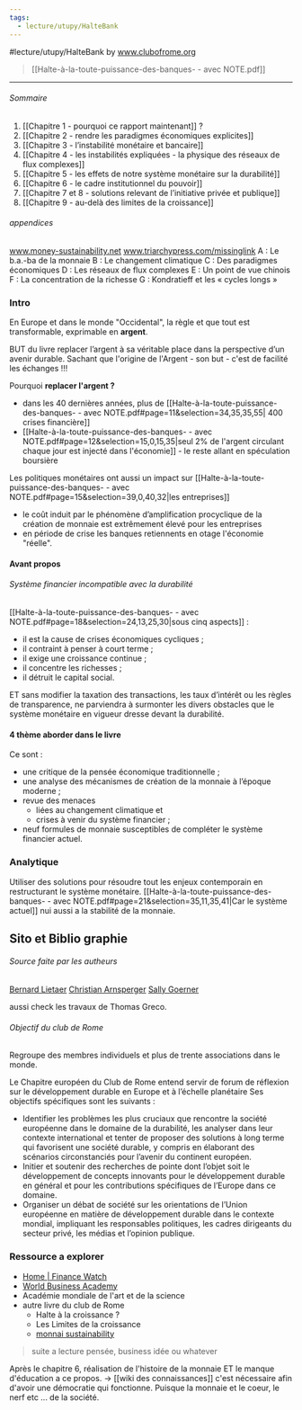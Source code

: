 ```yaml
---
tags:
  - lecture/utupy/HalteBank
---
```

#lecture/utupy/HalteBank
by www.clubofrome.org

> [[Halte-à-la-toute-puissance-des-banques- - avec NOTE.pdf]]

----
###### Sommaire
1. [[Chapitre 1 - pourquoi ce rapport maintenant]] ?
2. [[Chapitre 2 - rendre les paradigmes économiques explicites]]
3. [[Chapitre 3 - l’instabilité monétaire et bancaire]]
4. [[Chapitre 4 - les instabilités expliquées - la physique des réseaux de flux complexes]]
5. [[Chapitre 5 -  les effets de notre système monétaire sur la durabilité]]
6. [[Chapitre 6 - le cadre institutionnel du pouvoir]]
7. [[Chapitre 7 et 8 - solutions relevant de l’initiative privée et publique]]
8. [[Chapitre 9 - au-delà des limites de la croissance]]

######  appendices
www.money-sustainability.net 
www.triarchypress.com/missinglink
A : Le b.a.-ba de la monnaie
B : Le changement climatique
C : Des paradigmes économiques
D : Les réseaux de flux complexes
E : Un point de vue chinois
F : La concentration de la richesse
G : Kondratieff et les « cycles longs »


### Intro
En Europe et dans le monde "Occidental", la règle et que tout est transformable, exprimable en **argent**.

BUT du livre replacer l’argent à sa véritable place dans la perspective d’un avenir durable. Sachant que l'origine de l'Argent - son but - c'est de facilité les échanges !!!

Pourquoi **replacer l'argent ?**
- dans les 40 dernières années, plus de [[Halte-à-la-toute-puissance-des-banques- - avec NOTE.pdf#page=11&selection=34,35,35,55| 400 crises financière]]
- [[Halte-à-la-toute-puissance-des-banques- - avec NOTE.pdf#page=12&selection=15,0,15,35|seul 2% de l'argent circulant chaque jour est injecté dans l'économie]] - le reste allant en spéculation boursière

Les politiques monétaires ont aussi un impact sur [[Halte-à-la-toute-puissance-des-banques- - avec NOTE.pdf#page=15&selection=39,0,40,32|les entreprises]]
- le coût induit par le phénomène d’amplification procyclique de la création de monnaie est extrêmement élevé pour les entreprises
- en période de crise les banques retiennents en otage l'économie "réelle". 
#### Avant propos 
###### Système financier incompatible  avec la durabilité
[[Halte-à-la-toute-puissance-des-banques- - avec NOTE.pdf#page=18&selection=24,13,25,30|sous cinq aspects]] : 
- il est la cause de crises économiques cycliques ; 
- il contraint à penser à court terme ; 
- il exige une croissance continue ; 
- il concentre les richesses ; 
- il détruit le capital social.

ET sans modifier la taxation des transactions, les taux d’intérêt ou les règles de transparence, ne parviendra à surmonter les divers obstacles que le système monétaire en vigueur dresse devant la durabilité.


#### 4 thème aborder dans le livre
Ce sont :
- une critique de la pensée économique traditionnelle ;
- une analyse des mécanismes de création de la monnaie à l’époque moderne ;
- revue des menaces
	- liées au changement climatique et
	- crises à venir du système financier ; 
- neuf formules de monnaie susceptibles de compléter le système financier actuel.

### Analytique
Utiliser des solutions pour résoudre tout les enjeux contemporain en restructurant le système monétaire. 
[[Halte-à-la-toute-puissance-des-banques- - avec NOTE.pdf#page=21&selection=35,11,35,41|Car le système actuel]] nui aussi a la stabilité de la monnaie. 

## Sito et Biblio graphie
###### Source faite par les autheurs
[Bernard Lietaer](www.lietaer.com)
[Christian Arnsperger](www.eco-transitions.blogspot.com)
[Sally Goerner](www.integralscienceinstitute.org/about_ISI.html)

aussi check les travaux de Thomas Greco. 
###### Objectif du club de Rome
Regroupe des membres individuels et plus de trente associations dans le monde.

Le  Chapitre européen du Club de Rome entend servir de forum de réflexion sur le développement durable en Europe et à l’échelle planétaire
Ses objectifs spécifiques sont les suivants :
- Identifier les problèmes les plus cruciaux que rencontre la société européenne dans le domaine de la durabilité, les analyser dans leur contexte international et tenter de proposer des solutions à long terme qui favorisent une société durable, y compris en élaborant des scénarios circonstanciés pour l’avenir du continent européen.
- Initier et soutenir des recherches de pointe dont l’objet soit le développement de concepts innovants pour le développement durable en général et pour les contributions spécifiques de l’Europe dans ce domaine.
- Organiser un débat de société sur les orientations de l’Union européenne en matière de développement durable dans le contexte mondial, impliquant les responsables politiques, les cadres dirigeants du secteur privé, les médias et l’opinion publique.



### Ressource a explorer 
- [Home \| Finance Watch](https://www.finance-watch.org/)
- [World Business Academy](https://worldbusiness.org/)
- Académie mondiale de l'art et de la science
- autre livre du club de Rome
	- Halte à la croissance ?
	- Les Limites de la croissance
	- [monnai sustainability](https://www.researchgate.net/profile/Bernard-Lietaer/publication/271506661_Money_and_sustainability_the_missing_link_a_report_from_the_Club_of_Rome_-_EU_Chapter_to_Finance_Watch_and_the_World_Business_Academy/links/5bffb2f9299bf1a3c155eccd/Money-and-sustainability-the-missing-link-a-report-from-the-Club-of-Rome-EU-Chapter-to-Finance-Watch-and-the-World-Business-Academy.pdf) 




> suite a lecture pensée, business idée ou whatever 



Après le chapitre 6,  réalisation de l'histoire de la monnaie ET le manque d'éducation a ce propos. -> [[wiki des connaissances]] c'est nécessaire afin d'avoir une démocratie qui fonctionne. Puisque la monnaie et le coeur, le nerf etc ... de la société. 